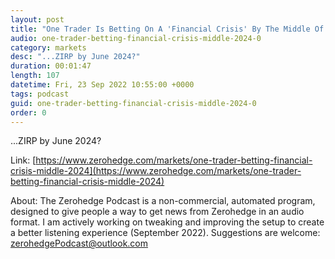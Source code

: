 ```yaml
---
layout: post
title: "One Trader Is Betting On A 'Financial Crisis' By The Middle Of 2024"
audio: one-trader-betting-financial-crisis-middle-2024-0
category: markets
desc: "...ZIRP by June 2024?"
duration: 00:01:47
length: 107
datetime: Fri, 23 Sep 2022 10:55:00 +0000
tags: podcast
guid: one-trader-betting-financial-crisis-middle-2024-0
order: 0
---
```

...ZIRP by June 2024?

Link: [https://www.zerohedge.com/markets/one-trader-betting-financial-crisis-middle-2024](https://www.zerohedge.com/markets/one-trader-betting-financial-crisis-middle-2024)

About: The Zerohedge Podcast is a non-commercial, automated program, designed to give people a way to get news from Zerohedge in an audio format.  I am actively working on tweaking and improving the setup to create a better listening experience (September 2022).  Suggestions are welcome: [zerohedgePodcast@outlook.com](mailto:zerohedgePodcast@outlook.com)
